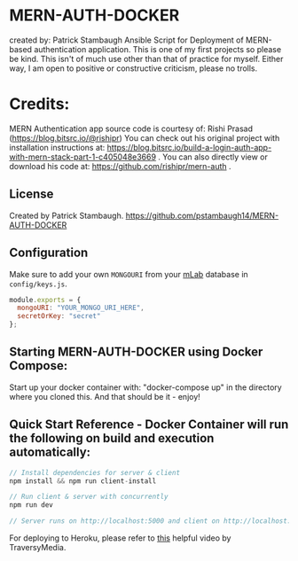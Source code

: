 # MERN-AUTH-DOCKER
created by: Patrick Stambaugh
Ansible Script for Deployment of MERN-based authentication application.
This is one of my first projects so please be kind.
This isn't of much use other than that of practice for myself. 
Either way, I am open to positive or constructive criticism, please no trolls.

# Credits:
MERN Authentication app source code is courtesy of: Rishi Prasad (https://blog.bitsrc.io/@rishipr)
You can check out his original project with installation instructions at: https://blog.bitsrc.io/build-a-login-auth-app-with-mern-stack-part-1-c405048e3669 .
You can also directly view or download his code at: https://github.com/rishipr/mern-auth . 

## License

Created by Patrick Stambaugh. 
https://github.com/pstambaugh14/MERN-AUTH-DOCKER


## Configuration

Make sure to add your own `MONGOURI` from your [mLab](http://mlab.com) database in `config/keys.js`.

```javascript
module.exports = {
  mongoURI: "YOUR_MONGO_URI_HERE",
  secretOrKey: "secret"
};
```
## Starting MERN-AUTH-DOCKER using Docker Compose:
Start up your docker container with: "docker-compose up" in the directory where you cloned this.  And that should be it - enjoy!


## Quick Start Reference - Docker Container will run the following on build and execution automatically:

```javascript
// Install dependencies for server & client
npm install && npm run client-install

// Run client & server with concurrently
npm run dev

// Server runs on http://localhost:5000 and client on http://localhost:3000
```

For deploying to Heroku, please refer to [this](https://www.youtube.com/watch?v=71wSzpLyW9k) helpful video by TraversyMedia.
